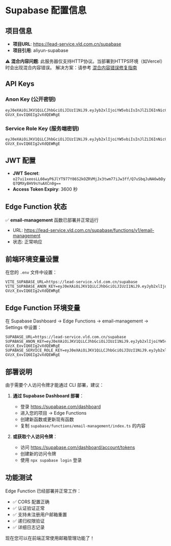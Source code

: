 # Supabase 配置信息

## 项目信息
- **项目URL**: https://lead-service.vld.com.cn/supabase
- **项目引用**: aliyun-supabase

⚠️ **混合内容问题**: 此服务器仅支持HTTP协议。当部署到HTTPS环境（如Vercel）时会出现混合内容错误。
解决方案：请参考 [混合内容错误修复指南](./MIXED_CONTENT_ERROR_FIX.md)

## API Keys

### Anon Key (公开密钥)
```
eyJ0eXAiOiJKV1QiLCJhbGciOiJIUzI1NiJ9.eyJyb2xlIjoiYW5vbiIsInJlZiI6InNicC04b2gxOG0wM2hiYjA4N3RhIiwiaXNzIjoic3VwYWJhc2UiLCJpYXQiOjE3NTU0MjI4MjEsImV4cCI6MjA3MDk5ODgyMX0.TMNhVSwNgrJHxRKQnV-GVzX_EovIQ6EIg2vXdQEWRgE
```

### Service Role Key (服务端密钥)
```
eyJ0eXAiOiJKV1QiLCJhbGciOiJIUzI1NiJ9.eyJyb2xlIjoiYW5vbiIsInJlZiI6InNicC04b2gxOG0wM2hiYjA4N3RhIiwiaXNzIjoic3VwYWJhc2UiLCJpYXQiOjE3NTU0MjI4MjEsImV4cCI6MjA3MDk5ODgyMX0.TMNhVSwNgrJHxRKQnV-GVzX_EovIQ6EIg2vXdQEWRgE
```

## JWT 配置
- **JWT Secret**: `o27ui1xeosLL66wyP6JlYT977Y86S2kOZRVMjJx3twm77iJw3ff/Q7uSbqJuNA6wbDyQ7QMXy8HV9sYuAXCn0g==`
- **Access Token Expiry**: 3600 秒

## Edge Function 状态
✅ **email-management** 函数已部署并正常运行
- URL: https://lead-service.vld.com.cn/supabase/functions/v1/email-management
- 状态: 正常响应

## 前端环境变量设置

在您的 `.env` 文件中设置：
```env
VITE_SUPABASE_URL=https://lead-service.vld.com.cn/supabase
VITE_SUPABASE_ANON_KEY=eyJ0eXAiOiJKV1QiLCJhbGciOiJIUzI1NiJ9.eyJyb2xlIjoiYW5vbiIsInJlZiI6InNicC04b2gxOG0wM2hiYjA4N3RhIiwiaXNzIjoic3VwYWJhc2UiLCJpYXQiOjE3NTU0MjI4MjEsImV4cCI6MjA3MDk5ODgyMX0.TMNhVSwNgrJHxRKQnV-GVzX_EovIQ6EIg2vXdQEWRgE
```

## Edge Function 环境变量

在 Supabase Dashboard → Edge Functions → email-management → Settings 中设置：
```
SUPABASE_URL=https://lead-service.vld.com.cn/supabase
SUPABASE_ANON_KEY=eyJ0eXAiOiJKV1QiLCJhbGciOiJIUzI1NiJ9.eyJyb2xlIjoiYW5vbiIsInJlZiI6InNicC04b2gxOG0wM2hiYjA4N3RhIiwiaXNzIjoic3VwYWJhc2UiLCJpYXQiOjE3NTU0MjI4MjEsImV4cCI6MjA3MDk5ODgyMX0.TMNhVSwNgrJHxRKQnV-GVzX_EovIQ6EIg2vXdQEWRgE
SUPABASE_SERVICE_ROLE_KEY=eyJ0eXAiOiJKV1QiLCJhbGciOiJIUzI1NiJ9.eyJyb2xlIjoiYW5vbiIsInJlZiI6InNicC04b2gxOG0wM2hiYjA4N3RhIiwiaXNzIjoic3VwYWJhc2UiLCJpYXQiOjE3NTU0MjI4MjEsImV4cCI6MjA3MDk5ODgyMX0.TMNhVSwNgrJHxRKQnV-GVzX_EovIQ6EIg2vXdQEWRgE
```

## 部署说明

由于需要个人访问令牌才能通过 CLI 部署，建议：

1. **通过 Supabase Dashboard 部署**：
   - 登录 https://supabase.com/dashboard
   - 进入您的项目 → Edge Functions
   - 创建新函数或更新现有函数
   - 复制 `supabase/functions/email-management/index.ts` 的内容

2. **或获取个人访问令牌**：
   - 访问 https://supabase.com/dashboard/account/tokens
   - 创建新的访问令牌
   - 使用 `npx supabase login` 登录

## 功能测试

Edge Function 已经部署并正常工作：
- ✅ CORS 配置正确
- ✅ 认证验证正常
- ✅ 支持未注册用户邮箱重置
- ✅ 递归权限验证
- ✅ 详细日志记录

现在您可以在前端正常使用邮箱管理功能了！ 